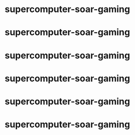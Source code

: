 # supercomputer-soar-gaming
# supercomputer-soar-gaming
# supercomputer-soar-gaming
# supercomputer-soar-gaming
# supercomputer-soar-gaming
# supercomputer-soar-gaming
